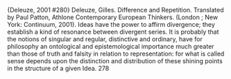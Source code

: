 ﻿{Deleuze, 2001 #280}
Deleuze, Gilles. Difference and Repetition. Translated by Paul Patton, Athlone Contemporary European Thinkers. (London ; New York: Continuum, 2001).
Ideas have the power to affirm divergence; they establish a kind of resonance between divergent series. It is probably that the notions of singular and regular, distinctive and ordinary, have for philosophy an ontological and epistemological importance much greater than those of truth and falsity in relation to representation: for what is called sense  depends upon the distinction and distribution of these shining points in the structure of a given Idea. 278
